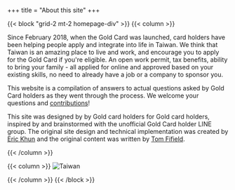 +++
title = "About this site"
+++

{{< block "grid-2 mt-2 homepage-div" >}}
{{< column >}}

Since February 2018, when the Gold Card was launched, card holders have been helping people apply
and integrate into life in Taiwan. We think that Taiwan is an amazing place to live and work, and
encourage you to apply for the Gold Card if you're eligible. An open work permit, tax benefits,
ability to bring your family - all applied for online and approved based on your existing skills,
no need to already have a job or a company to sponsor you.

This website is a compilation of answers to actual questions asked by Gold Card holders as they
went through the process. We welcome your questions and
 [contributions](https://github.com/taiwangoldcard/goldcard.tw)!

This site was designed by by Gold card holders for Gold card holders, inspired by and brainstormed
with the unofficial Gold Card holder LINE group. The original site design
and technical implementation was created by [Eric Khun](https://erickhun.com/) and the original
content was written by [Tom Fifield](https://twitter.com/tomfifield).



{{< /column >}}

{{< column >}}
![Taiwan](./images/taiwan-unsplash.jpeg)

{{< /column >}}
{{< /block >}}
